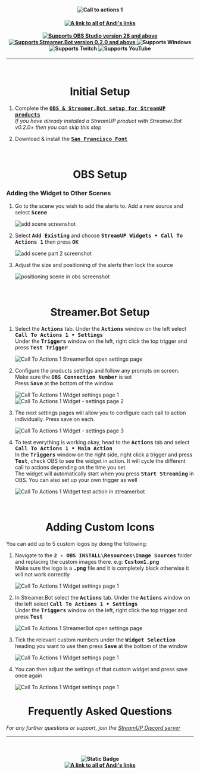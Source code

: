 <h4 align="center">
  <img src="../Assets/Call To Actions 1 Widget - Banner.png" alt="Call to actions 1">
</h4>

<h4 align="center">
  <a href="https://andistonemedia.mystl.ink">
    <img alt="A link to all of Andi's links" src="https://img.shields.io/badge/Created%20by%20Andi%20Stone%20(Andilippi)-white?style=for-the-badge">
  </a>
  <br><br>
    <a href="https://obsproject.com">
        <img alt="Supports OBS Studio version 28 and above" src="https://img.shields.io/badge/OBS Studio-28%2B-FFFFFF?style=for-the-badge&labelColor=1e1a1d">
    </a>
    <a href="https://streamer.bot">
        <img alt="Supports Streamer.Bot version 0.2.0 and above" src="https://img.shields.io/badge/Streamer.Bot-v0.2.0+-%23FFFFFF?style=for-the-badge&labelColor=9038e8">
    </a>
    <img alt="Supports Windows" src="https://img.shields.io/badge/Windows-%23FFFFFF?style=for-the-badge&logo=windows&labelColor=00a2ed">
  <br>
  <img alt="Supports Twitch" src="https://img.shields.io/badge/Supports Twitch-6441a5?style=for-the-badge&logo=twitch&logoColor=white">
  <img alt="Supports YouTube" src="https://img.shields.io/badge/Supports YouTube-red?style=for-the-badge&logo=youtube&logoColor=white"> 
</h4>

---

<br>

<h1 align="center">Initial Setup
</h1>

1. Complete the <kbd><b><a href="https://github.com/StreamUPTips/ReadMe-Files/blob/main/StreamUP-Product-Install-Guide.md">OBS & Streamer.Bot setup for StreamUP products</b></kbd><br></a>
*If you have already installed a StreamUP product with Streamer.Bot v0.2.0+ then you can skip this step*

2. Download & install the <kbd><b><a href="https://www.downloadfonts.io/san-francisco-font-free/">San Francisco Font</b></kbd></a><br>

<br>

<h1 align="center">OBS Setup
</h1>
<h3>Adding the Widget to Other Scenes</h3>

1. Go to the scene you wish to add the alerts to. Add a new source and select <kbd><b>Scene</b></kbd><br>

    <img src="../Assets/Call To Actions 1 Widget - OBS Add Scene 1.png" alt="add scene screenshot"><br>

1. Select <kbd><b>Add Existing</b></kbd> and choose <kbd><b>StreamUP Widgets • Call To Actions 1</b></kbd> then press <kbd><b>OK</b></kbd><br>

    <img src="../Assets/Call To Actions 1 Widget - OBS Add Scene 2.png" alt="add scene part 2 screenshot"><br>

1. Adjust the size and positioning of the alerts then lock the source<br>

    <img src="../Assets/Call To Actions 1 Widget - Position In OBS.png" alt="positioning scene in obs screenshot">

<br>

<h1 align="center">
        Streamer.Bot Setup
</h1>

1. Select the <kbd><b>Actions</b></kbd> tab. Under the <kbd><b>Actions</b></kbd> window on the left select <kbd><b>Call To Actions 1 • Settings</b></kbd><br>
Under the <kbd><b>Triggers</b></kbd> window on the left, right click the top trigger and press <kbd><b>Test Trigger</b></kbd><br>

   <img src="../Assets/Call To Actions 1 Widget - Open Settings.png" alt="Call To Actions 1 StreamerBot open settings page"><br>

2. Configure the products settings and follow any prompts on screen. Make sure the <kbd><b>OBS Connection Number</b></kbd> is set<br>
Press <kbd><b>Save</b></kbd> at the bottom of the window<br>

    <img src="../Assets/Call To Actions 1 Widget - Settings 1.png" alt="Call To Actions 1 Widget settings page 1">
    <img src="../Assets/Call To Actions 1 Widget - Settings 2.png" alt="Call To Actions 1 Widget - settings page 2"><br>

3. The next settings pages will allow you to configure each call to action individually. Press save on each.<br>

    <img src="../Assets/Call To Actions 1 Widget - Settings 3.png" alt="Call To Actions 1 Widget - settings page 3"><br>


4. To test everything is working okay, head to the <kbd><b>Actions</b></kbd> tab and select <kbd><b>Call To Actions 1 • Main Action</b></kbd><br>
In the <kbd><b>Triggers</b></kbd> window on the right side, right click a trigger and press <kbd><b>Test</b></kbd>, check OBS to see the widget in action. It will cycle the different call to actions depending on the time you set.<br>
The widget will automatically start when you press <kbd><b>Start Streaming</b></kbd> in OBS. You can also set up your own trigger as well

    <img src="../Assets/Call To Actions 1 Widget - Main Action.png" alt="Call To Actions 1 Widget test action in streamerbot"><br>

<br>

<h1 align="center">Adding Custom Icons
</h1>

You can add up to 5 custom logos by doing the following:

1. Navigate to the <kbd><b>2 - OBS INSTALL\Resources\Image Sources</b></kbd> folder and replacing the custom images there. e.g: <kbd><b>Custom1.png</b></kbd><br>
Make sure the logo is a <kbd><b>.png</b></kbd> file and it is completely black otherwise it will not work correctly<br>

    <img src="../Assets/Call To Actions 1 Widget - Custom 1.png" alt="Call To Actions 1 Widget settings page 1"><br>

2. In Streamer.Bot select the <kbd><b>Actions</b></kbd> tab. Under the <kbd><b>Actions</b></kbd> window on the left select <kbd><b>Call To Actions 1 • Settings</b></kbd><br>
Under the <kbd><b>Triggers</b></kbd> window on the left, right click the top trigger and press <kbd><b>Test</b></kbd><br>

   <img src="../Assets/Call To Actions 1 Widget - Open Settings.png" alt="Call To Actions 1 StreamerBot open settings page"><br>

3. Tick the relevant custom numbers under the <kbd><b>Widget Selection</b></kbd> heading you want to use then press <kbd><b>Save</b></kbd> at the bottom of the window<br>

    <img src="../Assets/Call To Actions 1 Widget - Settings 1.png" alt="Call To Actions 1 Widget settings page 1"><br>

4. You can then adjust the settings of that custom widget and press save once again<br>

    <img src="../Assets/Call To Actions 1 Widget - Custom 2.png" alt="Call To Actions 1 Widget settings page 1"><br>


<h1 align="center">
        Frequently Asked Questions
</h1>

*For any further questions or support, join the [StreamUP Discord server](https://discord.com/invite/RnDKRaVCEu?)*

---

<br>

<h4 align="center">
  <img alt="Static Badge" src="https://img.shields.io/badge/A%20StreamUP%20Product-%23fc6caf?style=for-the-badge"><br>
  <a href="https://andistonemedia.mystl.ink">
    <img alt="A link to all of Andi's links" src="https://img.shields.io/badge/Created%20by%20Andi%20Stone%20(Andilippi)-white?style=for-the-badge">
  </a>  
</h4>
